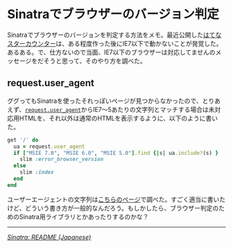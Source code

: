 # Sinatraでブラウザーのバージョン判定


Sinatraでブラウザーのバージョンを判定する方法をメモ。最近公開した[はてなスターカウンター](http://hatenastar.heroku.com/)は、ある程度作った後にIE7以下で動かないことが発覚した。あるある。で、仕方ないので当面、IE7以下のブラウザーは対応してませんのメッセージをだそうと思って、そのやり方を調べた。

<!-- READMORE -->


## request.user_agent

ググってもSinatraを使ったそれっぽいページが見つからなかったので、とりあえず、[`request.user_agent`](http://www.sinatrarb.com/intro-jp.html#%E3%83%AA%E3%82%AF%E3%82%A8%E3%82%B9%E3%83%88%E3%82%AA%E3%83%96%E3%82%B8%E3%82%A7%E3%82%AF%E3%83%88%E3%81%B8%E3%81%AE%E3%82%A2%E3%82%AF%E3%82%BB%E3%82%B9)からIE7～5あたりの文字列とマッチする場合は未対応用HTMLを、それ以外は通常のHTMLを表示するように、以下のように書いた。

~~~ ruby
get '/' do
  ua = request.user_agent
  if ["MSIE 7.0", "MSIE 6.0", "MSIE 5.0"].find {|s| ua.include?(s) }
    slim :error_browser_version
  else
    slim :index
  end
end
~~~

ユーザーエージェントの文字列は[こちらのページ](http://www.openspc2.org/userAgent/)で調べた。すごく適当に書いたけど、どういう書き方が一般的なんだろう。もしかしたら、ブラウザー判定のためのSinatra用ライブラリとかあったりするのかな？

* * *

<cite>[Sinatra: README (Japanese)](http://www.sinatrarb.com/intro-jp.html#%E3%83%AA%E3%82%AF%E3%82%A8%E3%82%B9%E3%83%88%E3%82%AA%E3%83%96%E3%82%B8%E3%82%A7%E3%82%AF%E3%83%88%E3%81%B8%E3%81%AE%E3%82%A2%E3%82%AF%E3%82%BB%E3%82%B9)</cite>
